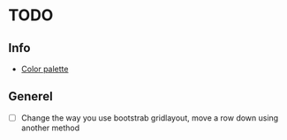 # TODO

## Info
- [Color palette](https://coolors.co/palette/8ecae6-219ebc-126782-023047-ffb703-fd9e02-fb8500)

## Generel
- [ ] Change the way you use bootstrab gridlayout, move a row down using another method